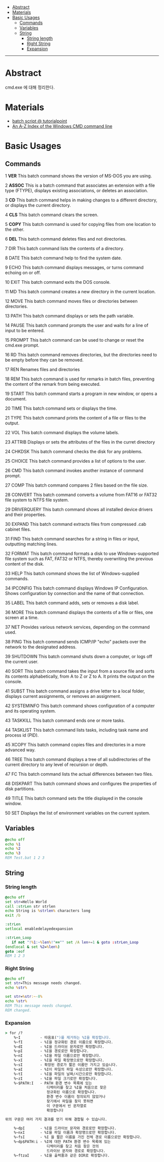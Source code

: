 - [Abstract](#abstract)
- [Materials](#materials)
- [Basic Usages](#basic-usages)
  - [Commands](#commands)
  - [Variables](#variables)
  - [String](#string)
    - [String length](#string-length)
    - [Right String](#right-string)
    - [Expansion](#expansion)

---

# Abstract

cmd.exe 에 대해 정리한다.

# Materials

* [batch script @ tutorialpoint](https://www.tutorialspoint.com/batch_script/batch_script_environment.htm)
* [An A-Z Index of the Windows CMD command line](https://ss64.com/nt/)

# Basic Usages

## Commands

1	**VER**
This batch command shows the version of MS-DOS you are using.

2	**ASSOC**
This is a batch command that associates an extension with a file type (FTYPE), displays existing associations, or deletes an association.

3	**CD**
This batch command helps in making changes to a different directory, or displays the current directory.

4	**CLS**
This batch command clears the screen.

5	**COPY**
This batch command is used for copying files from one location to the other.

6	**DEL**
This batch command deletes files and not directories.

7	DIR
This batch command lists the contents of a directory.

8	DATE
This batch command help to find the system date.

9	ECHO
This batch command displays messages, or turns command echoing on or off.

10	EXIT
This batch command exits the DOS console.

11	MD
This batch command creates a new directory in the current location.

12	MOVE
This batch command moves files or directories between directories.

13	PATH
This batch command displays or sets the path variable.

14	PAUSE
This batch command prompts the user and waits for a line of input to be entered.

15	PROMPT
This batch command can be used to change or reset the cmd.exe prompt.

16	RD
This batch command removes directories, but the directories need to be empty before they can be removed.

17	REN
Renames files and directories

18	REM
This batch command is used for remarks in batch files, preventing the content of the remark from being executed.

19	START
This batch command starts a program in new window, or opens a document.

20	TIME
This batch command sets or displays the time.

21	TYPE
This batch command prints the content of a file or files to the output.

22	VOL
This batch command displays the volume labels.

23	ATTRIB
Displays or sets the attributes of the files in the curret directory

24	CHKDSK
This batch command checks the disk for any problems.

25	CHOICE
This batch command provides a list of options to the user.

26	CMD
This batch command invokes another instance of command prompt.

27	COMP
This batch command compares 2 files based on the file size.

28	CONVERT
This batch command converts a volume from FAT16 or FAT32 file system to NTFS file system.

29	DRIVERQUERY
This batch command shows all installed device drivers and their properties.

30	EXPAND
This batch command extracts files from compressed .cab cabinet files.

31	FIND
This batch command searches for a string in files or input, outputting matching lines.

32	FORMAT
This batch command formats a disk to use Windows-supported file system such as FAT, FAT32 or NTFS, thereby overwriting the previous content of the disk.

33	HELP
This batch command shows the list of Windows-supplied commands.

34	IPCONFIG
This batch command displays Windows IP Configuration. Shows configuration by connection and the name of that connection.

35	LABEL
This batch command adds, sets or removes a disk label.

36	MORE
This batch command displays the contents of a file or files, one screen at a time.

37	NET
Provides various network services, depending on the command used.

38	PING
This batch command sends ICMP/IP "echo" packets over the network to the designated address.

39	SHUTDOWN
This batch command shuts down a computer, or logs off the current user.

40	SORT
This batch command takes the input from a source file and sorts its contents alphabetically, from A to Z or Z to A. It prints the output on the console.

41	SUBST
This batch command assigns a drive letter to a local folder, displays current assignments, or removes an assignment.

42	SYSTEMINFO
This batch command shows configuration of a computer and its operating system.

43	TASKKILL
This batch command ends one or more tasks.

44	TASKLIST
This batch command lists tasks, including task name and process id (PID).

45	XCOPY
This batch command copies files and directories in a more advanced way.

46	TREE
This batch command displays a tree of all subdirectories of the current directory to any level of recursion or depth.

47	FC
This batch command lists the actual differences between two files.

48	DISKPART
This batch command shows and configures the properties of disk partitions.

49	TITLE
This batch command sets the title displayed in the console window.

50	SET
Displays the list of environment variables on the current system.

## Variables


```cmd
@echo off 
echo %1 
echo %2 
echo %3
REM Test.bat 1 2 3
```

## String

### String length

```cmd
@echo off
set str=Hello World
call :strLen str strlen
echo String is %strlen% characters long
exit /b

:strLen
setlocal enabledelayedexpansion

:strLen_Loop
   if not "!%1:~%len%!"=="" set /A len+=1 & goto :strLen_Loop
(endlocal & set %2=%len%)
goto :eof
REM 1 2 3
```

### Right String

```cmd
@echo off 
set str=This message needs changed. 
echo %str% 

set str=%str:~-8% 
echo %str%
REM This message needs changed. 
REM changed.
```

### Expansion

```cmd
> for /?
    %~I         - 따옴표(")를 제거하는 %I을 확장합니다.
    %~fI        - %I을 정규화된 경로 이름으로 확장합니다.
    %~dI        - %I을 드라이브 문자로만 확장합니다.
    %~pI        - %I을 경로로만 확장합니다.
    %~nI        - %I을 파일 이름으로만 확장합니다.
    %~xI        - %I을 파일 확장명으로만 확장합니다.
    %~sI        - 확장된 경로가 짧은 이름만 가지고 있습니다.
    %~aI        - %I이 파일의 파일 속성으로만 확장합니다.
    %~tI        - %I을 파일의 날짜/시간으로만 확장합니다.
    %~zI        - %I을 파일 크기로만 확장합니다.
    %~$PATH:I   - PATH 환경 변수 목록에 있는
                   디렉터리를 찾고 %I을 처음으로 찾은
                   정규화된 이름으로 확장합니다.
                   환경 변수 이름이 정의되지 않았거나
                   찾기에서 파일을 찾지 못하면
                   이 구문에서 빈 문자열로
                   확장합니다

위의 구문은 여러 가지 결과를 얻기 위해 결합될 수 있습니다.

    %~dpI       - %I을 드라이브 문자와 경로로만 확장합니다.
    %~nxI       - %I을 파일 이름과 확장명으로만 확장합니다.
    %~fsI       - %I 을 짧은 이름을 가진 전체 경로 이름으로만 확장합니다.
    %~dp$PATH:i - %I에 대한 PATH 환경 변수 목록에 있는
                   디렉터리를 찾고 처음 찾은 것의
                   드라이브 문자와 경로로 확장합니다.
    %~ftzaI     - %I을 출력줄과 같은 DIR로 확장합니다.
```
